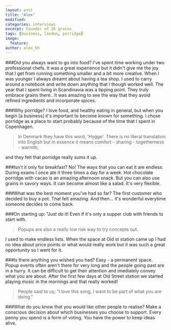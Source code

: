 ```yaml
---
layout: post
title: "Alex"
modified:
categories: interviews
excerpt: Founder of 26 grains
tags: [business, london, porridge]
image:
  feature:
author: alex_hh
---
```


###Did you always want to go into food?
I've spent time working under two professional chefs. It was a great experience but it didn't give me the joy that I get from running something smaller and a bit more creative. When I was younger I always dreamt about having a tea shop. <span data-clip="argentina" class='hover_clip'>I used to carry around a notebook and write down anything that I though worked well.</span>  The year that I spent living in Scandinavia was a tipping point.<span class='hover_clip' data-clip="copenhagen"> They truly embrace grains there.</span>. It was amazing to see the way that they avoid refined ingredients and incorporate spices.

###Why porridge?
I love food, and healthy eating in general, but when you begin [a business] it's important to become known for something. <span data-clip="bacon" class='hover_clip'>I chose porridge as a place to start probably because of the time that I spent in Copenhagen.</span>

>In Denmark they have this word, 'Hygge'. There is no literal translation into English but in essence it means comfort - sharing - togetherness - warmth;

<span data-clip="badly" class='hover_clip'>and they felt that porridge really sums it up.</span>

###Isn't it only for breakfast?
No! The ways that you can eat it are endless. During exams I once ate it three times a day for a week. Hot chocolate porridge with cacao is an amazing afternoon snack. But you can also use grains in savory ways. It can become almost like a salad. <span data-clip="flexible" class="hover_clip">It's very flexible.</span>

###What was the best moment you've had so far?
The first customer who decided to buy a pot. That felt amazing. And then... it's wonderful everytime someone decides to come back.

###On starting up:
<span data-clip="messingup" class="hover_clip">"Just do it!</span> Even if it's only a supper club with friends to start with.

>Popups are also a really low risk way to try concepts out.

I used to make endless lists. When the space at Old st station came up I had no idea about price points or what would really work <span data-clip="herewego" class="hover_clip">but it was such a great opportunity so I went for it.</span>

###Is there anything you wished you had?
Easy - a permanent space. Popup events often aren't there for very long and the people going past are in a hurry. It can be difficult to get their attention and imediately convey what you are about. After the first few days at Old Street station we started playing music in the mornings and that really worked!

>People said to us; "I love this song, I want to be part of what you are doing."

###What do you know that you would like other people to realise?
Make a conscious decision about which businesses you choose to support. <span data-clip="voting" class="hover_clip">Every penny you spend is a form of voting.</span> You have the power to keep ideas alive.

<audio id="argentina">
	<source src="{{site.url}}/assets/audio/alex/argentina_alex.m4a">
</audio>
<audio id="copenhagen">
	<source src="{{site.url}}/assets/audio/alex/copenhagen.m4a">
</audio>
<audio id="bacon">
	<source src="{{site.url}}/assets/audio/alex/bacon.m4a">
</audio>
<audio id="badly">
	<source src="{{site.url}}/assets/audio/alex/badly.m4a">
</audio>
<audio id="flexible">
	<source src="{{site.url}}/assets/audio/alex/flexible.m4a">
</audio>
<audio id="messingup">
	<source src="{{site.url}}/assets/audio/alex/messingup.m4a">
</audio>
<audio id="voting">
	<source src="{{site.url}}/assets/audio/alex/voting.m4a">
</audio>
<audio id="herewego">
	<source src="{{site.url}}/assets/audio/alex/herewego.m4a">
</audio>
